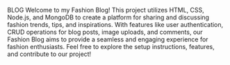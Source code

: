 BLOG
Welcome to my Fashion Blog! This project utilizes HTML, CSS, Node.js, and MongoDB to create a platform for sharing and discussing fashion trends, tips, and inspirations. With features like user authentication, CRUD operations for blog posts, image uploads, and comments, our Fashion Blog aims to provide a seamless and engaging experience for fashion enthusiasts. Feel free to explore the setup instructions, features, and contribute to our project!

